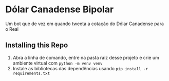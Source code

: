 # Dólar Canadense Bipolar

Um bot que de vez em quando tweeta a cotação do Dólar Canadense para o Real

## Installing this Repo

1. Abra a linha de comando, entre na pasta raiz desse projeto e crie um ambiente virtual com `python -m venv venv`
2. Instale as bibliotecas das dependências usando `pip install -r requirements.txt`
